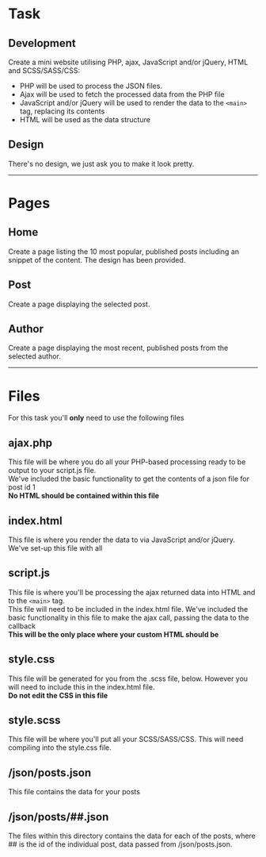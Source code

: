 # Task
## Development
Create a mini website utilising PHP, ajax, JavaScript and/or jQuery, HTML and SCSS/SASS/CSS:
- PHP will be used to process the JSON files.
- Ajax will be used to fetch the processed data from the PHP file
- JavaScript and/or jQuery will be used to render the data to the `<main>` tag, replacing its contents
- HTML will be used as the data structure

## Design
There's no design, we just ask you to make it look pretty.

---

# Pages
## Home
Create a page listing the 10 most popular, published posts including an snippet of the content. The design has been provided.

## Post
Create a page displaying the selected post.

## Author
Create a page displaying the most recent, published posts from the selected author.

---

# Files
For this task you'll **only** need to use the following files

## ajax.php
This file will be where you do all your PHP-based processing ready to be output to your script.js file.  
We've included the basic functionality to get the contents of a json file for post id 1  
**No HTML should be contained within this file**

## index.html
This file is where you render the data to via JavaScript and/or jQuery.  
We've set-up this file with all   

## script.js
This file is where you'll be processing the ajax returned data into HTML and to the `<main>` tag.  
This file will need to be included in the index.html file.
We've included the basic functionality in this file to make the ajax call, passing the data to the callback  
**This will be the only place where your custom HTML should be**

## style.css
This file will be generated for you from the .scss file, below. However you will need to include this in the index.html file.  
**Do not edit the CSS in this file**

## style.scss
This file will be where you'll put all your SCSS/SASS/CSS. This will need compiling into the style.css file.

## /json/posts.json
This file contains the data for your posts

## /json/posts/##.json
The files within this directory contains the data for each of the posts, where ## is the id of the individual post, data passed from /json/posts.json.

